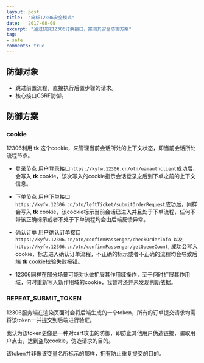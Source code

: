 ```yaml
---
layout: post
title:  "简析12306安全模式"
date:   2017-08-08
excerpt: "通过研究12306订票接口，推测其安全防御方案"
tag:
- safe
comments: true
---
```


## 防御对象
* 跳过前置流程，直接执行后置步骤的请求。
* 核心接口CSRF防御。

## 防御方案

### cookie

12306利用 **tk** 这个cookie，来管理当前会话所处的上下文状态，即当前会话所处流程节点。

* 登录节点
用户登录接口```https://kyfw.12306.cn/otn/uamauthclient```成功后，会写入 **tk** cookie，该次写入的cookie指示会话登录之后到下单之前的上下文信息。

* 下单节点
用户下单接口```https://kyfw.12306.cn/otn/leftTicket/submitOrderRequest```成功后，同样会写入 **tk** cookie，该cookie标示当前会话已进入并且处于下单流程，任何不带该正确标示或者不处于下单流程均会由后端反馈异常。

* 确认订单
用户确认订单接口```https://kyfw.12306.cn/otn/confirmPassenger/checkOrderInfo 以及 https://kyfw.12306.cn/otn/confirmPassenger/getQueueCount```, 成功会写入cookie，标志进入确认订单流程，不正确的标示或者不正确的流程均会导致后端 **tk** cookie校验失败报错。

* 12306同样在部分场景可能对tk做扩展其作用域操作，至于何时扩展其作用域，何时重新写入新作用域的cookie，我暂时还并未发现判断依据。

### REPEAT_SUBMIT_TOKEN

12306服务端在渲染页面时会将后端生成的一个token，所有的订单提交请求均需将该token一并提交到后端进行验证。

我认为该token更像是一种对csrf攻击的防御，即防止其他用户伪造链接，骗取用户点击，达到盗取cookie，伪造请求的目的。

该token并非像该变量名所标示的那样，拥有防止重复提交的目的。

